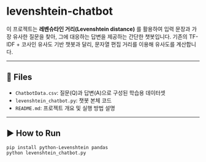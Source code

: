 # levenshtein-chatbot

이 프로젝트는 **레벤슈타인 거리(Levenshtein distance)** 를 활용하여 입력 문장과 가장 유사한 질문을 찾아, 그에 대응하는 답변을 제공하는 간단한 챗봇입니다. 기존의 TF-IDF + 코사인 유사도 기반 챗봇과 달리, 문자열 편집 거리를 이용해 유사도를 계산합니다.

---

## 📁 Files

- `ChatbotData.csv`: 질문(Q)과 답변(A)으로 구성된 학습용 데이터셋
- `levenshtein_chatbot.py`: 챗봇 본체 코드
- `README.md`: 프로젝트 개요 및 실행 방법 설명

---

## ▶️ How to Run

```bash
pip install python-Levenshtein pandas
python levenshtein_chatbot.py
